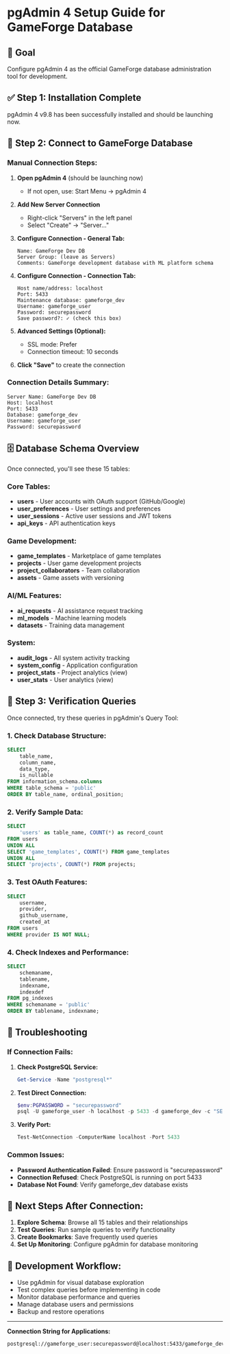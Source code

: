 # pgAdmin 4 Setup Guide for GameForge Database

## 🎯 Goal
Configure pgAdmin 4 as the official GameForge database administration tool for development.

## ✅ Step 1: Installation Complete
pgAdmin 4 v9.8 has been successfully installed and should be launching now.

## 🔗 Step 2: Connect to GameForge Database

### Manual Connection Steps:

1. **Open pgAdmin 4** (should be launching now)
   - If not open, use: Start Menu → pgAdmin 4

2. **Add New Server Connection**
   - Right-click "Servers" in the left panel
   - Select "Create" → "Server..."

3. **Configure Connection - General Tab:**
   ```
   Name: GameForge Dev DB
   Server Group: (leave as Servers)
   Comments: GameForge development database with ML platform schema
   ```

4. **Configure Connection - Connection Tab:**
   ```
   Host name/address: localhost
   Port: 5433
   Maintenance database: gameforge_dev
   Username: gameforge_user
   Password: securepassword
   Save password?: ✓ (check this box)
   ```

5. **Advanced Settings (Optional):**
   - SSL mode: Prefer
   - Connection timeout: 10 seconds

6. **Click "Save"** to create the connection

### Connection Details Summary:
```
Server Name: GameForge Dev DB
Host: localhost
Port: 5433
Database: gameforge_dev
Username: gameforge_user
Password: securepassword
```

## 🗄️ Database Schema Overview
Once connected, you'll see these 15 tables:

### Core Tables:
- **users** - User accounts with OAuth support (GitHub/Google)
- **user_preferences** - User settings and preferences
- **user_sessions** - Active user sessions and JWT tokens
- **api_keys** - API authentication keys

### Game Development:
- **game_templates** - Marketplace of game templates
- **projects** - User game development projects
- **project_collaborators** - Team collaboration
- **assets** - Game assets with versioning

### AI/ML Features:
- **ai_requests** - AI assistance request tracking
- **ml_models** - Machine learning models
- **datasets** - Training data management

### System:
- **audit_logs** - All system activity tracking
- **system_config** - Application configuration
- **project_stats** - Project analytics (view)
- **user_stats** - User analytics (view)

## 🧪 Step 3: Verification Queries

Once connected, try these queries in pgAdmin's Query Tool:

### 1. Check Database Structure:
```sql
SELECT 
    table_name,
    column_name,
    data_type,
    is_nullable
FROM information_schema.columns 
WHERE table_schema = 'public' 
ORDER BY table_name, ordinal_position;
```

### 2. Verify Sample Data:
```sql
SELECT 
    'users' as table_name, COUNT(*) as record_count 
FROM users
UNION ALL
SELECT 'game_templates', COUNT(*) FROM game_templates
UNION ALL  
SELECT 'projects', COUNT(*) FROM projects;
```

### 3. Test OAuth Features:
```sql
SELECT 
    username,
    provider,
    github_username,
    created_at
FROM users 
WHERE provider IS NOT NULL;
```

### 4. Check Indexes and Performance:
```sql
SELECT 
    schemaname,
    tablename,
    indexname,
    indexdef
FROM pg_indexes 
WHERE schemaname = 'public'
ORDER BY tablename, indexname;
```

## 🔧 Troubleshooting

### If Connection Fails:
1. **Check PostgreSQL Service:**
   ```powershell
   Get-Service -Name "postgresql*"
   ```

2. **Test Direct Connection:**
   ```powershell
   $env:PGPASSWORD = "securepassword"
   psql -U gameforge_user -h localhost -p 5433 -d gameforge_dev -c "SELECT version();"
   ```

3. **Verify Port:**
   ```powershell
   Test-NetConnection -ComputerName localhost -Port 5433
   ```

### Common Issues:
- **Password Authentication Failed**: Ensure password is "securepassword"
- **Connection Refused**: Check PostgreSQL is running on port 5433
- **Database Not Found**: Verify gameforge_dev database exists

## 🎯 Next Steps After Connection:
1. **Explore Schema**: Browse all 15 tables and their relationships
2. **Test Queries**: Run sample queries to verify functionality  
3. **Create Bookmarks**: Save frequently used queries
4. **Set Up Monitoring**: Configure pgAdmin for database monitoring

## 📝 Development Workflow:
- Use pgAdmin for visual database exploration
- Test complex queries before implementing in code
- Monitor database performance and queries
- Manage database users and permissions
- Backup and restore operations

---
**Connection String for Applications:**
```
postgresql://gameforge_user:securepassword@localhost:5433/gameforge_dev
```
